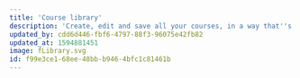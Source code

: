 ```yaml
---
title: 'Course library'
description: 'Create, edit and save all your courses, in a way that''s easy to find.'
updated_by: cdd6d446-fbf6-4797-88f3-96075e42fb82
updated_at: 1594881451
image: fLibrary.svg
id: f99e3ce1-68ee-48bb-b946-4bfc1c81461b
---
```

